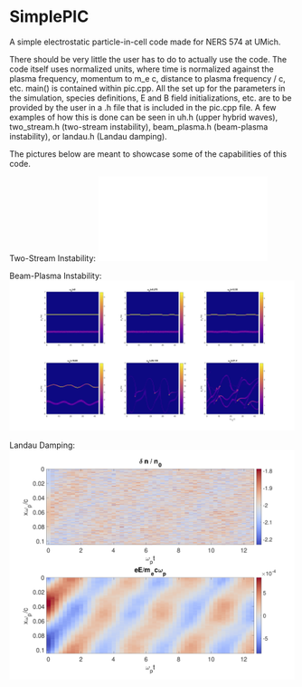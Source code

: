 # SimplePIC
A simple electrostatic particle-in-cell code made for NERS 574 at UMich.

There should be very little the user has to do to actually use the code. The code itself uses normalized units, where time is normalized against the plasma frequency, momentum to m_e c, distance to plasma frequency / c, etc.
main() is contained within pic.cpp. All the set up for the parameters in the simulation, species definitions, E and B field initializations, etc. are to be provided by the user in a .h file that is included in the pic.cpp file.
A few examples of how this is done can be seen in uh.h (upper hybrid waves), two_stream.h (two-stream instability), beam_plasma.h (beam-plasma instability), or landau.h (Landau damping).

The pictures below are meant to showcase some of the capabilities of this code.

Two-Stream Instability:
![alt text](img/ts.pdf "Two-Stream Instability")

Beam-Plasma Instability:
![alt text](img/bp.png "Beam-Plasma Instability")

Landau Damping:
![alt text](img/landau.png "Landau Damping")
